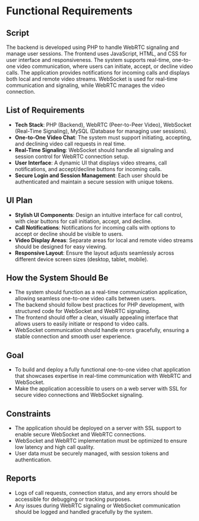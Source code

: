 # Functional Requirements

## Script

The backend is developed using PHP to handle WebRTC signaling and manage user sessions.
The frontend uses JavaScript, HTML, and CSS for user interface and responsiveness.
The system supports real-time, one-to-one video communication, where users can initiate, accept, or decline video calls.
The application provides notifications for incoming calls and displays both local and remote video streams.
WebSocket is used for real-time communication and signaling, while WebRTC manages the video connection.

## List of Requirements

- **Tech Stack**: PHP (Backend), WebRTC (Peer-to-Peer Video), WebSocket (Real-Time Signaling), MySQL (Database for managing user sessions).
- **One-to-One Video Chat**: The system must support initiating, accepting, and declining video call requests in real time.
- **Real-Time Signaling**: WebSocket should handle all signaling and session control for WebRTC connection setup.
- **User Interface**: A dynamic UI that displays video streams, call notifications, and accept/decline buttons for incoming calls.
- **Secure Login and Session Management**: Each user should be authenticated and maintain a secure session with unique tokens.

## UI Plan

- **Stylish UI Components**: Design an intuitive interface for call control, with clear buttons for call initiation, accept, and decline.
- **Call Notifications**: Notifications for incoming calls with options to accept or decline should be visible to users.
- **Video Display Areas**: Separate areas for local and remote video streams should be designed for easy viewing.
- **Responsive Layout**: Ensure the layout adjusts seamlessly across different device screen sizes (desktop, tablet, mobile).

## How the System Should Be

- The system should function as a real-time communication application, allowing seamless one-to-one video calls between users.
- The backend should follow best practices for PHP development, with structured code for WebSocket and WebRTC signaling.
- The frontend should offer a clean, visually appealing interface that allows users to easily initiate or respond to video calls.
- WebSocket communication should handle errors gracefully, ensuring a stable connection and smooth user experience.

## Goal

- To build and deploy a fully functional one-to-one video chat application that showcases expertise in real-time communication with WebRTC and WebSocket.
- Make the application accessible to users on a web server with SSL for secure video connections and WebSocket signaling.
  
## Constraints

- The application should be deployed on a server with SSL support to enable secure WebSocket and WebRTC connections.
- WebSocket and WebRTC implementation must be optimized to ensure low latency and high call quality.
- User data must be securely managed, with session tokens and authentication.

## Reports

- Logs of call requests, connection status, and any errors should be accessible for debugging or tracking purposes.
- Any issues during WebRTC signaling or WebSocket communication should be logged and handled gracefully by the system.
